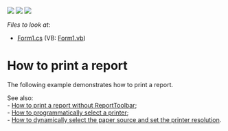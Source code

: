 <!-- default badges list -->
![](https://img.shields.io/endpoint?url=https://codecentral.devexpress.com/api/v1/VersionRange/128602315/10.1.4%2B)
[![](https://img.shields.io/badge/Open_in_DevExpress_Support_Center-FF7200?style=flat-square&logo=DevExpress&logoColor=white)](https://supportcenter.devexpress.com/ticket/details/E138)
[![](https://img.shields.io/badge/📖_How_to_use_DevExpress_Examples-e9f6fc?style=flat-square)](https://docs.devexpress.com/GeneralInformation/403183)
<!-- default badges end -->
<!-- default file list -->
*Files to look at*:

* [Form1.cs](./CS/PrintReport/Form1.cs) (VB: [Form1.vb](./VB/PrintReport/Form1.vb))
<!-- default file list end -->
# How to print a report


<p>The following example demonstrates how to print a report.</p><p>See also: <br />
- <a href="https://www.devexpress.com/Support/Center/p/E1762">How to print a report without ReportToolbar</a>;<br />
- <a href="https://www.devexpress.com/Support/Center/p/E1766">How to programmatically select a printer</a>;<br />
- <a href="https://www.devexpress.com/Support/Center/p/E332">How to dynamically select the paper source and set the printer resolution</a>.</p>

<br/>


